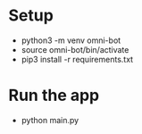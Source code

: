 # Setup
- python3 -m venv omni-bot
- source omni-bot/bin/activate
- pip3 install -r requirements.txt

# Run the app
- python main.py